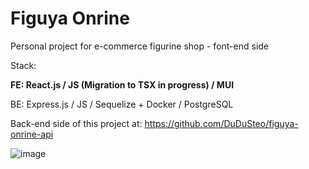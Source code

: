 # Figuya Onrine

Personal project for e-commerce figurine shop - font-end side

Stack:

**FE: React.js / JS (Migration to TSX in progress) / MUI**

BE: Express.js / JS / Sequelize + Docker / PostgreSQL

Back-end side of this project at: https://github.com/DuDuSteo/figuya-onrine-api

![image](https://user-images.githubusercontent.com/30495650/236636216-be97f41a-5e9c-4496-8a00-40607c87169d.png)
